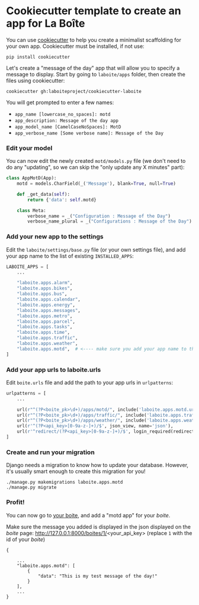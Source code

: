 # Cookiecutter template to create an app for La Boîte

You can use [cookiecutter](https://cookiecutter.readthedocs.io/) to help you
create a minimalist scaffolding for your own app. Cookiecutter must be installed, if not use:

```
pip install cookiecutter
```

Let's create a "message of the day" app that will allow you to specify a
message to display. Start by going to `laboite/apps` folder, then create
the files using cookiecutter:

```
cookiecutter gh:laboiteproject/cookiecutter-laboite
```

You will get prompted to enter a few names:
- `app_name [lowercase_no_spaces]: motd`
- `app_description: Message of the day app`
- `app_model_name [CamelCaseNoSpaces]: MotD`
- `app_verbose_name [Some verbose name]: Message of the Day`


### Edit your model

You can now edit the newly created `motd/models.py` file (we don't need to
do any "updating", so we can skip the "only update any X minutes" part):

```python
class AppMotD(App):
    motd = models.CharField(_('Message'), blank=True, null=True)

    def _get_data(self):
        return {'data': self.motd}

    class Meta:
        verbose_name = _("Configuration : Message of the Day")
        verbose_name_plural = _("Configurations : Message of the Day")
```

### Add your new app to the settings

Edit the `laboite/settings/base.py` file (or your own settings file), and add your app name to the list of existing `INSTALLED_APPS`:

```python
LABOITE_APPS = [
    ...

    "laboite.apps.alarm",
    "laboite.apps.bikes",
    "laboite.apps.bus",
    "laboite.apps.calendar",
    "laboite.apps.energy",
    "laboite.apps.messages",
    "laboite.apps.metro",
    "laboite.apps.parcel",
    "laboite.apps.tasks",
    "laboite.apps.time",
    "laboite.apps.traffic",
    "laboite.apps.weather",
    "laboite.apps.motd",  # <---- make sure you add your app name to the list!
]
```

### Add your app urls to laboite.urls

Edit `boite.urls` file and add the path to your app urls in `urlpatterns`:

```python
urlpatterns = [
    ...

    url(r"^(?P<boite_pk>\d+)/apps/motd/", include('laboite.apps.motd.urls', namespace="app_motd")), ## <---- here it is!
    url(r"^(?P<boite_pk>\d+)/apps/traffic/", include('laboite.apps.traffic.urls', namespace="app_traffic")),
    url(r"^(?P<boite_pk>\d+)/apps/weather/", include('laboite.apps.weather.urls', namespace="app_weather")),
    url(r'^(?P<api_key>[0-9a-z-]+)/$', json_view, name='json'),
    url(r'^redirect/(?P<api_key>[0-9a-z-]+)/$', login_required(redirect_view), name="redirect"),
]
```

### Create and run your migration

Django needs a migration to know how to update your database. However, it's
usually smart enough to create this migration for you!

```
./manage.py makemigrations laboite.apps.motd
./manage.py migrate
```


### Profit!

You can now go to [your boite](http://127.0.0.1:8000/), and add a "motd
app" for your *boite*.

Make sure the message you added is displayed in the json displayed on the
*boite* page:
http://127.0.0.1:8000/boites/1/<your_api_key> (replace `1` with the id of your *boite*)

```
{

    ...
    "laboite.apps.motd": [
        {
            "data": "This is my test message of the day!"
        }
    ],
    ...
}
```
